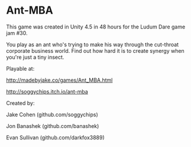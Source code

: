 Ant-MBA
=======

This game was created in Unity 4.5 in 48 hours for the Ludum Dare game jam #30.

You play as an ant who's trying to make his way through the cut-throat corporate business world. 
Find out how hard it is to create synergy when you're just a tiny insect.

Playable at:

http://madebyjake.co/games/Ant_MBA.html

http://soggychips.itch.io/ant-mba

Created by:

Jake Cohen (github.com/soggychips)

Jon Banashek (github.com/banashek)

Evan Sullivan (github.com/darkfox3889)
